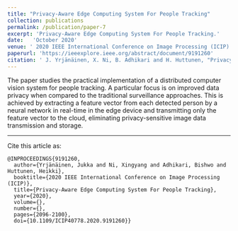 ```yaml
---
title: "Privacy-Aware Edge Computing System For People Tracking"
collection: publications
permalink: /publication/paper-7
excerpt: 'Privacy-Aware Edge Computing System For People Tracking.'
date:   'October 2020'
venue: ' 2020 IEEE International Conference on Image Processing (ICIP)'
paperurl: 'https://ieeexplore.ieee.org/abstract/document/9191260'
citation: ' J. Yrjänäinen, X. Ni, B. Adhikari and H. Huttunen, "Privacy-Aware Edge Computing System For People Tracking", 2020 IEEE International Conference on Image Processing (ICIP), 2020, pp. 2096-2100, doi: 10.1109/ICIP40778.2020.9191260.'
---
```

The paper studies the practical implementation of a distributed computer vision system for people tracking. A particular focus is on improved data privacy when compared to the traditional surveillance approaches. This is achieved by extracting a feature vector from each detected person by a neural network in real-time in the edge device and transmitting only the feature vector to the cloud, eliminating privacy-sensitive image data transmission and storage. 


---
Cite this article as:

```
@INPROCEEDINGS{9191260,
  author={Yrjänäinen, Jukka and Ni, Xingyang and Adhikari, Bishwo and Huttunen, Heikki},
  booktitle={2020 IEEE International Conference on Image Processing (ICIP)}, 
  title={Privacy-Aware Edge Computing System For People Tracking}, 
  year={2020},
  volume={},
  number={},
  pages={2096-2100},
  doi={10.1109/ICIP40778.2020.9191260}}
```

